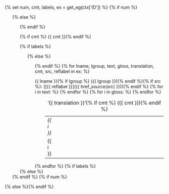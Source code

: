 {% set num, cmt, labels, ex = get_eg(ctx['ID']) %}
{% if num %}<ol start="{{ num }}">{% else %}<ul style="list-style: none;">{% endif %}
<li>{% if cmt %} {{ cmt }}{% endif %}

{% if labels %}<ol type="a">{% else %} <ul style="list-style: none">{% endif %}
{% for lname, lgroup, text, gloss, translation, cmt, src, reflabel in ex: %}
<li>
{{ lname }}{% if lgroup %} ({{ lgroup }}){% endif %}{% if src %}: ([{{ reflabel }}]({{ href_source(src) }})){% endif %}
<table style="padding-left: 2em;" class="igt{% if label %} labeled{% endif %}">
<caption>‘{{ translation }}’{% if cmt %} ({{ cmt }}){% endif %}</caption>
<tr>
{% for i in text: %}
<td><i>{{ i }}</i></td>
{% endfor %}
<td style="width: 100%"> </td>
</tr>
<tr>
{% for i in gloss: %}
<td>{{ i }}</td>
{% endfor %}
<td style="width: 100%"> </td>
</tr>
</table>
</li>
{% endfor %}
{% if labels %}</ol>{% else %}</ul>{% endif %}
</li>
{% if num %}</ol>{% else %}</ul>{% endif %}
